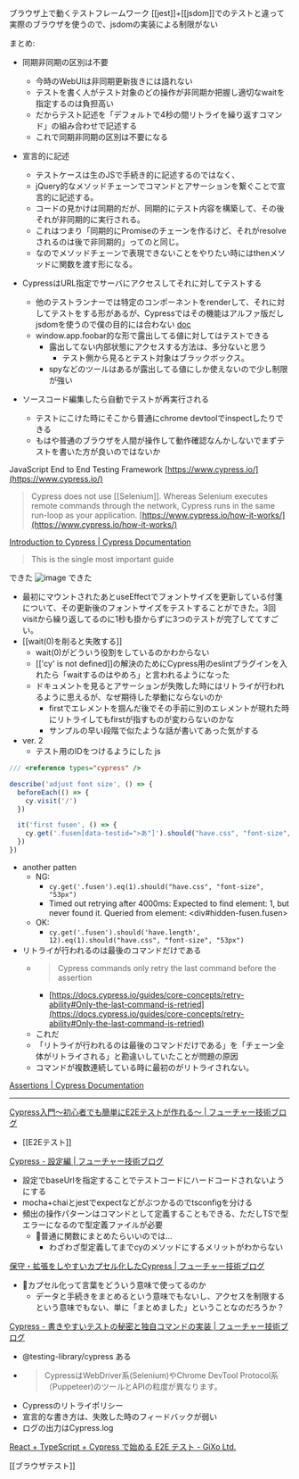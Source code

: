 
ブラウザ上で動くテストフレームワーク
[[jest]]+[[jsdom]]でのテストと違って実際のブラウザを使うので、jsdomの実装による制限がない

まとめ:
- 同期非同期の区別は不要
    - 今時のWebUIは非同期更新抜きには語れない
    - テストを書く人がテスト対象のどの操作が非同期か把握し適切なwaitを指定するのは負担高い
    - だからテスト記述を「デフォルトで4秒の間リトライを繰り返すコマンド」の組み合わせで記述する
    - これで同期非同期の区別は不要になる
- 宣言的に記述
    - テストケースは生のJSで手続き的に記述するのではなく、
    - jQuery的なメソッドチェーンでコマンドとアサーションを繋ぐことで宣言的に記述する。
    - コードの見かけは同期的だが、同期的にテスト内容を構築して、その後それが非同期的に実行される。
    - これはつまり「同期的にPromiseのチェーンを作るけど、それがresolveされるのは後で非同期的」ってのと同じ。
    - なのでメソッドチェーンで表現できないことをやりたい時にはthenメソッドに関数を渡す形になる。

- CypressはURL指定でサーバにアクセスしてそれに対してテストする
    - 他のテストランナーでは特定のコンポーネントをrenderして、それに対してテストをする形があるが、Cypressではその機能はアルファ版だしjsdomを使うので僕の目的には合わない [doc](https://docs.cypress.io/guides/component-testing/introduction)
    - window.app.foobar的な形で露出してる値に対してはテストできる
        - 露出してない内部状態にアクセスする方法は、多分ないと思う
            - テスト側から見るとテスト対象はブラックボックス。
        - spyなどのツールはあるが露出してる値にしか使えないので少し制限が強い

- ソースコード編集したら自動でテストが再実行される
    - テストにこけた時にそこから普通にchrome devtoolでinspectしたりできる
    - もはや普通のブラウザを人間が操作して動作確認なんかしないでまずテストを書いた方が良いのではないか


JavaScript End to End Testing Framework [https://www.cypress.io/](https://www.cypress.io/)
> Cypress does not use [[Selenium]].
> Whereas Selenium executes remote commands through the network, Cypress runs in the same run-loop as your application.
[https://www.cypress.io/how-it-works/](https://www.cypress.io/how-it-works/)

[Introduction to Cypress | Cypress Documentation](https://docs.cypress.io/guides/core-concepts/introduction-to-cypress)
> This is the single most important guide



できた
![image](https://gyazo.com/b39c9e4c072c6cb62a32e71ab249b5d4/thumb/1000)
できた
- 最初にマウントされたあとuseEffectでフォントサイズを更新している付箋について、その更新後のフォントサイズをテストすることができた。3回visitから繰り返してるのに1秒も掛からずに3つのテストが完了しててすごい。
- [[wait(0)を削ると失敗する]]
    - wait(0)がどういう役割をしているのかわからない
    - [['cy' is not defined]]の解決のためにCypress用のeslintプラグインを入れたら「waitするのはやめろ」と言われるようになった
    - ドキュメントを見るとアサーションが失敗した時にはリトライが行われるように思えるが、なぜ期待した挙動にならないのか
        - firstでエレメントを掴んだ後でその手前に別のエレメントが現れた時にリトライしてもfirstが指すものが変わらないのかな
        - サンプルの早い段階で似たような話が書いてあった気がする
- ver. 2
    - テスト用のIDをつけるようにした
js

```javascript
/// <reference types="cypress" />

describe('adjust font size', () => {
  beforeEach(() => {
    cy.visit('/')
  })

  it('first fusen', () => {
    cy.get('.fusen[data-testid=">あ"]').should("have.css", "font-size", "66px")
  })
})
```

- another patten
    - NG:
        - `cy.get('.fusen').eq(1).should("have.css", "font-size", "53px")`
        - Timed out retrying after 4000ms: Expected to find element: 1, but never found it. Queried from element: <div#hidden-fusen.fusen>
    - OK:
        - `cy.get('.fusen').should('have.length', 12).eq(1).should("have.css", "font-size", "53px")`
- リトライが行われるのは最後のコマンドだけである
    - > Cypress commands only retry the last command before the assertion
        - [https://docs.cypress.io/guides/core-concepts/retry-ability#Only-the-last-command-is-retried](https://docs.cypress.io/guides/core-concepts/retry-ability#Only-the-last-command-is-retried)
    - これだ
    - 「リトライが行われるのは最後のコマンドだけである」を「チェーン全体がリトライされる」と勘違いしていたことが問題の原因
    - コマンドが複数連続している時に最初のがリトライされない。


[Assertions | Cypress Documentation](https://docs.cypress.io/guides/references/assertions)




-----
[Cypress入門～初心者でも簡単にE2Eテストが作れる～ | フューチャー技術ブログ](https://future-architect.github.io/articles/20210428a/)
- [[E2Eテスト]]

[Cypress - 設定編 | フューチャー技術ブログ](https://future-architect.github.io/articles/20210428b/)
- 設定でbaseUrlを指定することでテストコードにハードコードされないようにする
- mocha+chaiとjestでexpectなどがぶつかるのでtsconfigを分ける
- 頻出の操作パターンはコマンドとして定義することもできる、ただしTSで型エラーになるので型定義ファイルが必要
    - 🤔普通に関数にまとめたらいいのでは…
        - わざわざ型定義してまでcyのメソッドにするメリットがわからない

[保守・拡張をしやすいカプセル化したCypress | フューチャー技術ブログ](https://future-architect.github.io/articles/20210428c/)
- 🤔カプセル化って言葉をどういう意味で使ってるのか
    - データと手続きをまとめるという意味でもないし、アクセスを制限するという意味でもない、単に「まとめました」ということなのだろうか？

[Cypress - 書きやすいテストの秘密と独自コマンドの実装 | フューチャー技術ブログ](https://future-architect.github.io/articles/20210428d/)
- @testing-library/cypress ある
- > CypressはWebDriver系(Selenium)やChrome DevTool Protocol系（Puppeteer)のツールとAPIの粒度が異なります。
- Cypressのリトライポリシー
- 宣言的な書き方は、失敗した時のフィードバックが弱い
- ログの出力はCypress.log

[React + TypeScript + Cypress で始める E2E テスト - GiXo Ltd.](https://www.gixo.jp/blog/16086/amp/)


[[ブラウザテスト]]

